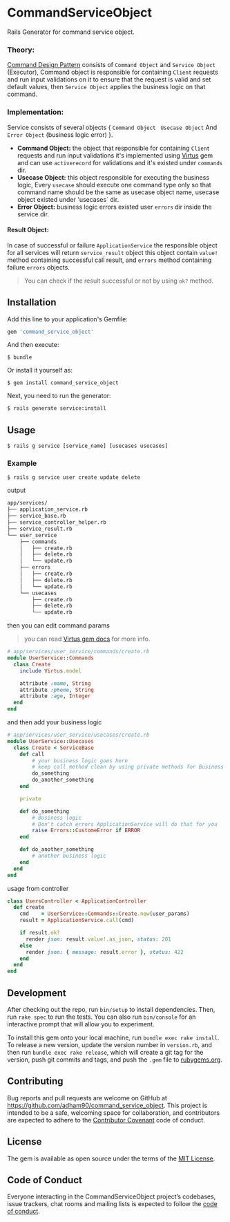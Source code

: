 # CommandServiceObject

Rails Generator for command service object.

### Theory:
[Command Design Pattern](https://en.wikipedia.org/wiki/Command_pattern) consists of `Command Object` and `Service Object` (Executor), Command object is responsible for containing `Client` requests and run input validations on it to ensure that the request is valid and set default values, then `Service Object` applies the business logic on that command.

### Implementation:
Service consists of several objects { `Command Object` ` Usecase Object`   And `Error Object` (business logic error) }.

- **Command Object:** the object that responsible for containing `Client` requests and run input validations it's implemented using [Virtus](https://github.com/solnic/virtus) gem and can use `activerecord` for validations and it's existed under `commands` dir.
- **Usecase Object:** this object responsible for executing the business logic, Every `usecase` should execute one command type only so that command name should be the same as usecase object name, usecase object existed under 'usecases` dir.
- **Error Object:** business logic errors existed user `errors` dir inside the service dir.

#### Result Object:
In case of  successful or failure `ApplicationService` the responsible object for all services will return `service_result` object this object contain `value!` method  containing successful call result, and `errors` method containing failure `errors` objects.

> You can check if the result successful or not by using `ok?` method. 


## Installation

Add this line to your application's Gemfile:

```ruby
gem 'command_service_object'
```
And then execute:

    $ bundle

Or install it yourself as:

    $ gem install command_service_object

Next, you need to run the generator:

```bash
$ rails generate service:install
```

## Usage

    $ rails g service [service_name] [usecases usecases]
### Example

    $ rails g service user create update delete
output

```bash
app/services/
├── application_service.rb
├── service_base.rb
├── service_controller_helper.rb
├── service_result.rb
└── user_service
    ├── commands
    │   ├── create.rb
    │   ├── delete.rb
    │   └── update.rb
    ├── errors
    │   ├── create.rb
    │   ├── delete.rb
    │   └── update.rb
    └── usecases
        ├── create.rb
        ├── delete.rb
        └── update.rb
```
then you can edit command params
> you can read [Virtus gem docs](https://github.com/solnic/virtus) for more info. 
```ruby
# app/services/user_service/commands/create.rb
module UserService::Commands
  class Create
    include Virtus.model

    attribute :name, String
    attribute :phone, String
    attribute :age, Integer
  end
end
```
and then add your business logic
```ruby
# app/services/user_service/usecases/create.rb
module UserService::Usecases
  class Create < ServiceBase
    def call
        # your business logic goes here
        # keep call method clean by using private methods for Business logic
        do_something
        do_another_something
    end

    private

    def do_something
        # Business logic
        # Don't catch errors ApplicationService will do that for you
        raise Errors::CustomeError if ERROR
    end

    def do_another_something
        # another business logic
    end
  end
end
```

usage from controller
```ruby
class UsersController < ApplicationController
  def create
    cmd    = UserService::Commands::Create.new(user_params)
    result = ApplicationService.call(cmd)

    if result.ok?
      render json: result.value!.as_json, status: 201
    else
      render json: { message: result.error }, status: 422
    end
  end
end
```

## Development

After checking out the repo, run `bin/setup` to install dependencies. Then, run `rake spec` to run the tests. You can also run `bin/console` for an interactive prompt that will allow you to experiment.

To install this gem onto your local machine, run `bundle exec rake install`. To release a new version, update the version number in `version.rb`, and then run `bundle exec rake release`, which will create a git tag for the version, push git commits and tags, and push the `.gem` file to [rubygems.org](https://rubygems.org).

## Contributing

Bug reports and pull requests are welcome on GitHub at https://github.com/adham90/command_service_object. This project is intended to be a safe, welcoming space for collaboration, and contributors are expected to adhere to the [Contributor Covenant](http://contributor-covenant.org) code of conduct.

## License

The gem is available as open source under the terms of the [MIT License](https://opensource.org/licenses/MIT).

## Code of Conduct

Everyone interacting in the CommandServiceObject project’s codebases, issue trackers, chat rooms and mailing lists is expected to follow the [code of conduct](https://github.com/adham90/command_service_object/blob/master/CODE_OF_CONDUCT.md).
